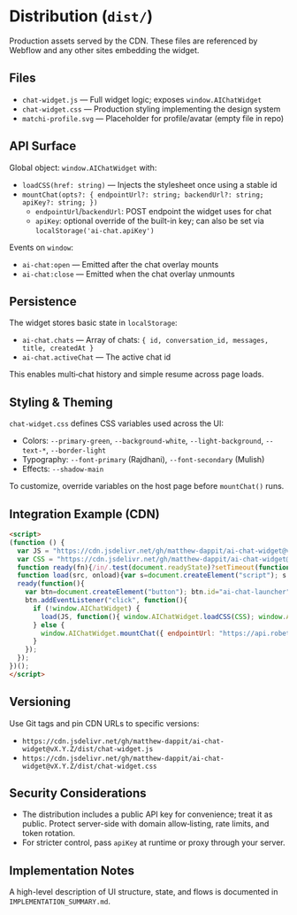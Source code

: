 # Distribution (`dist/`)

Production assets served by the CDN. These files are referenced by Webflow and any other sites embedding the widget.

## Files

- `chat-widget.js` — Full widget logic; exposes `window.AIChatWidget`
- `chat-widget.css` — Production styling implementing the design system
- `matchi-profile.svg` — Placeholder for profile/avatar (empty file in repo)

## API Surface

Global object: `window.AIChatWidget` with:

- `loadCSS(href: string)` — Injects the stylesheet once using a stable id
- `mountChat(opts?: { endpointUrl?: string; backendUrl?: string; apiKey?: string; })`
  - `endpointUrl`/`backendUrl`: POST endpoint the widget uses for chat
  - `apiKey`: optional override of the built-in key; can also be set via `localStorage('ai-chat.apiKey')`

Events on `window`:

- `ai-chat:open` — Emitted after the chat overlay mounts
- `ai-chat:close` — Emitted when the chat overlay unmounts

## Persistence

The widget stores basic state in `localStorage`:

- `ai-chat.chats` — Array of chats: `{ id, conversation_id, messages, title, createdAt }`
- `ai-chat.activeChat` — The active chat id

This enables multi‑chat history and simple resume across page loads.

## Styling & Theming

`chat-widget.css` defines CSS variables used across the UI:

- Colors: `--primary-green`, `--background-white`, `--light-background`, `--text-*`, `--border-light`
- Typography: `--font-primary` (Rajdhani), `--font-secondary` (Mulish)
- Effects: `--shadow-main`

To customize, override variables on the host page before `mountChat()` runs.

## Integration Example (CDN)

```html
<script>
(function () {
  var JS = "https://cdn.jsdelivr.net/gh/matthew-dappit/ai-chat-widget@v0.1.4/dist/chat-widget.js";
  var CSS = "https://cdn.jsdelivr.net/gh/matthew-dappit/ai-chat-widget@v0.1.4/dist/chat-widget.css";
  function ready(fn){/in/.test(document.readyState)?setTimeout(function(){ready(fn)},9):fn()}
  function load(src, onload){var s=document.createElement("script"); s.src=src; s.async=true; s.onload=onload; document.head.appendChild(s)}
  ready(function(){
    var btn=document.createElement("button"); btn.id="ai-chat-launcher"; btn.type="button"; btn.innerHTML = "💬 Support Chat"; document.body.appendChild(btn);
    btn.addEventListener("click", function(){
      if (!window.AIChatWidget) {
        load(JS, function(){ window.AIChatWidget.loadCSS(CSS); window.AIChatWidget.mountChat({ endpointUrl: "https://api.robethood.net/api:zwntye2i/ai_chats/website/matchi" }); });
      } else {
        window.AIChatWidget.mountChat({ endpointUrl: "https://api.robethood.net/api:zwntye2i/ai_chats/website/matchi" });
      }
    });
  });
})();
</script>
```

## Versioning

Use Git tags and pin CDN URLs to specific versions:

- `https://cdn.jsdelivr.net/gh/matthew-dappit/ai-chat-widget@vX.Y.Z/dist/chat-widget.js`
- `https://cdn.jsdelivr.net/gh/matthew-dappit/ai-chat-widget@vX.Y.Z/dist/chat-widget.css`

## Security Considerations

- The distribution includes a public API key for convenience; treat it as public. Protect server-side with domain allow‑listing, rate limits, and token rotation.
- For stricter control, pass `apiKey` at runtime or proxy through your server.

## Implementation Notes

A high-level description of UI structure, state, and flows is documented in `IMPLEMENTATION_SUMMARY.md`.
